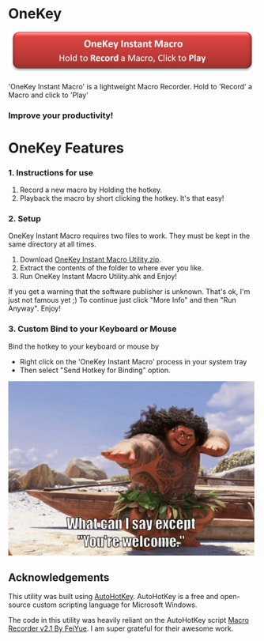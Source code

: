 [mylink1]: <https://github.com/LoganTraceur/OneKey/raw/main/OneKey%20Instant%20Macro%20Utility.zip> "Download AutoHotKey"

# OneKey
![OneKey Instant Macro Hold to Record a Macro, Click to Play](Extra/Banner.jpg)

'OneKey Instant Macro' is a lightweight Macro Recorder. Hold to 'Record' a Macro and click to 'Play'

### Improve your productivity!

# OneKey Features
### 1. Instructions for use
1. Record a new macro by Holding the hotkey.
2. Playback the macro by short clicking the hotkey.
   It's that easy!

### 2. Setup
OneKey Instant Macro requires two files to work. They must be kept in the same directory at all times.
1. Download [OneKey Instant Macro Utility.zip][mylink1].
2. Extract the contents of the folder to where ever you like.
3. Run OneKey Instant Macro Utility.ahk and Enjoy!

If you get a warning that the software publisher is unknown. That's ok, I'm just not famous yet ;)
To continue just click "More Info" and then "Run Anyway". Enjoy! 

### 3. Custom Bind to your Keyboard or Mouse
Bind the hotkey to your keyboard or mouse by 
 - Right click on the 'OneKey Instant Macro' process in your system tray 
 - Then select "Send Hotkey for Binding" option.

![YoureWelcome](Extra/YoureWelcome.gif)

## Acknowledgements

This utility was built using [AutoHotKey](https://www.autohotkey.com/). AutoHotKey is a free and open-source custom scripting language for Microsoft Windows.

The code in this utility was heavily reliant on the AutoHotKey script [Macro Recorder v2.1 By FeiYue](https://www.autohotkey.com/boards/viewtopic.php?t=34184&p=159538). I am super grateful for their awesome work.
